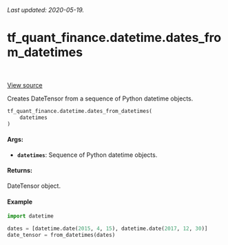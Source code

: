 <!--
This file is generated by a tool. Do not edit directly.
For open-source contributions the docs will be updated automatically.
-->

*Last updated: 2020-05-19.*

<div itemscope itemtype="http://developers.google.com/ReferenceObject">
<meta itemprop="name" content="tf_quant_finance.datetime.dates_from_datetimes" />
<meta itemprop="path" content="Stable" />
</div>

# tf_quant_finance.datetime.dates_from_datetimes

<!-- Insert buttons and diff -->

<table class="tfo-notebook-buttons tfo-api" align="left">
</table>

<a target="_blank" href="https://github.com/google/tf-quant-finance/blob/master/tf_quant_finance/datetime/date_tensor.py">View source</a>



Creates DateTensor from a sequence of Python datetime objects.

```python
tf_quant_finance.datetime.dates_from_datetimes(
    datetimes
)
```



<!-- Placeholder for "Used in" -->


#### Args:


* <b>`datetimes`</b>: Sequence of Python datetime objects.


#### Returns:

DateTensor object.


#### Example
```python
import datetime

dates = [datetime.date(2015, 4, 15), datetime.date(2017, 12, 30)]
date_tensor = from_datetimes(dates)
```